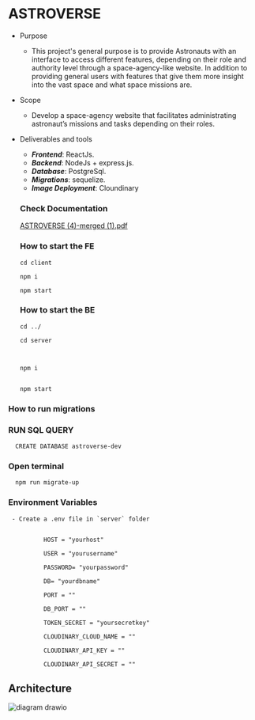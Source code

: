 # ASTROVERSE
 - Purpose
 
    - This project's general purpose is to provide Astronauts with an interface to  access  different features, depending on their role and authority level through a space-agency-like website. In addition to providing general users with features that give them more insight into the vast space and what space missions are.
- Scope
    - Develop a space-agency website that facilitates administrating astronaut’s missions and tasks depending on their roles.

- Deliverables and tools

    - ***Frontend***: ReactJs.
    - ***Backend***: NodeJs + express.js.
    - ***Database***: PostgreSql.
    - ***Migrations***: sequelize.
    - ***Image Deployment***: Cloundinary
    
    
    ### Check Documentation
    [ASTROVERSE (4)-merged (1).pdf](https://github.com/sarahishamsaied/nasa-project/files/9995899/ASTROVERSE.4.-merged.1.pdf)
    
    ### How to start the FE
    
      cd client

      npm i
      
      npm start

    ### How to start the BE

      cd ../

      cd server
      
     

      npm i
      
      
      npm start
      
### How to run migrations
     
### RUN SQL QUERY
     
      CREATE DATABASE astroverse-dev
            
### Open terminal
     
      npm run migrate-up

      
 ### Environment Variables
     
     - Create a .env file in `server` folder
     
     
              HOST = "yourhost"

              USER = "yourusername"

              PASSWORD= "yourpassword"

              DB= "yourdbname"

              PORT = ""

              DB_PORT = ""

              TOKEN_SECRET = "yoursecretkey"
              
              CLOUDINARY_CLOUD_NAME = ""
              
              CLOUDINARY_API_KEY = ""
              
              CLOUDINARY_API_SECRET = ""

 ## Architecture
  ![diagram drawio](https://user-images.githubusercontent.com/71923204/210472229-0385dba0-4fd3-460c-bdca-719c5b7c2696.png)

